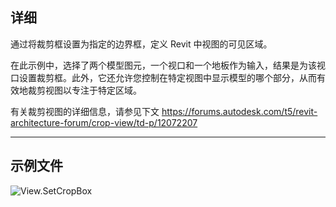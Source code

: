 ## 详细
通过将裁剪框设置为指定的边界框，定义 Revit 中视图的可见区域。

在此示例中，选择了两个模型图元，一个视口和一个地板作为输入，结果是为该视口设置裁剪框。此外，它还允许您控制在特定视图中显示模型的哪个部分，从而有效地裁剪视图以专注于特定区域。

有关裁剪视图的详细信息，请参见下文
https://forums.autodesk.com/t5/revit-architecture-forum/crop-view/td-p/12072207


___
## 示例文件

![View.SetCropBox](./Revit.Elements.Views.View.SetCropBox_img.jpg)
